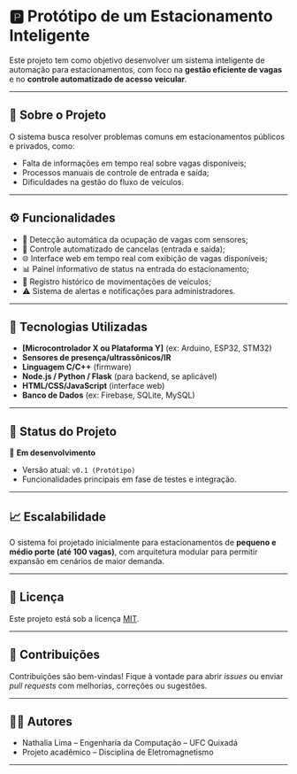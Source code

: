 # 🅿️ Protótipo de um Estacionamento Inteligente

Este projeto tem como objetivo desenvolver um sistema inteligente de automação para estacionamentos, com foco na **gestão eficiente de vagas** e no **controle automatizado de acesso veicular**.

---

## 📌 Sobre o Projeto

O sistema busca resolver problemas comuns em estacionamentos públicos e privados, como:

- Falta de informações em tempo real sobre vagas disponíveis;
- Processos manuais de controle de entrada e saída;
- Dificuldades na gestão do fluxo de veículos.

---

## ⚙️ Funcionalidades

- 📍 Detecção automática da ocupação de vagas com sensores;
- 🚗 Controle automatizado de cancelas (entrada e saída);
- 🌐 Interface web em tempo real com exibição de vagas disponíveis;
- 📊 Painel informativo de status na entrada do estacionamento;
- 📁 Registro histórico de movimentações de veículos;
- ⚠️ Sistema de alertas e notificações para administradores.

---

## 🧱 Tecnologias Utilizadas

- **[Microcontrolador X ou Plataforma Y]** (ex: Arduino, ESP32, STM32)
- **Sensores de presença/ultrassônicos/IR**
- **Linguagem C/C++** (firmware)
- **Node.js / Python / Flask** (para backend, se aplicável)
- **HTML/CSS/JavaScript** (interface web)
- **Banco de Dados** (ex: Firebase, SQLite, MySQL)

---

## 🧪 Status do Projeto

🚧 **Em desenvolvimento**  
- Versão atual: `v0.1 (Protótipo)`
- Funcionalidades principais em fase de testes e integração.

---

## 📈 Escalabilidade

O sistema foi projetado inicialmente para estacionamentos de **pequeno e médio porte (até 100 vagas)**, com arquitetura modular para permitir expansão em cenários de maior demanda.

---

## 📝 Licença

Este projeto está sob a licença [MIT](LICENSE).

---

## 🤝 Contribuições

Contribuições são bem-vindas! Fique à vontade para abrir *issues* ou enviar *pull requests* com melhorias, correções ou sugestões.

---

## 👨‍💻 Autores

- Nathalia Lima – Engenharia da Computação – UFC Quixadá  
- Projeto acadêmico – Disciplina de Eletromagnetismo

---

